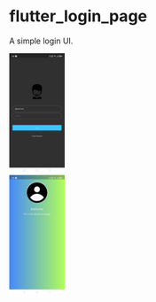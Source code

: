 # flutter_login_page

A simple login UI.

<div>
<img src="./images/3.jpg" width="100">
</div>
<img src="./images/4.jpg" width="100">
